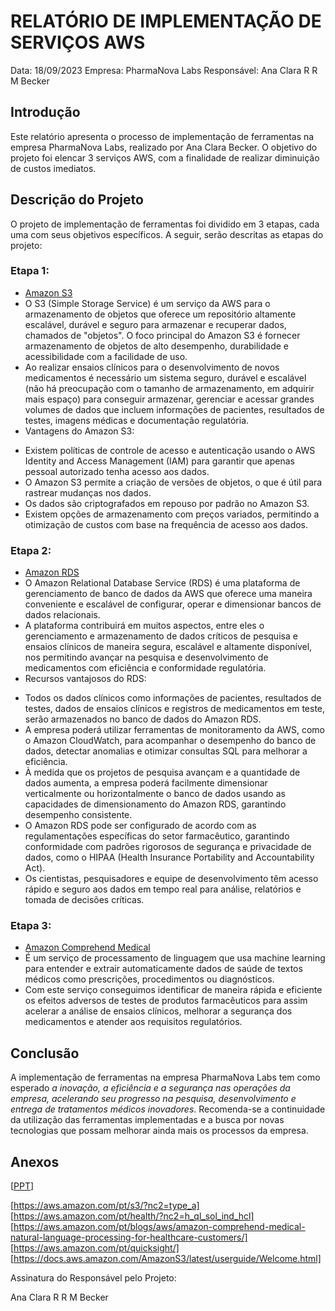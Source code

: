 # RELATÓRIO DE IMPLEMENTAÇÃO DE SERVIÇOS AWS

Data: 18/09/2023
Empresa: PharmaNova Labs 
Responsável: Ana Clara R R M Becker

## Introdução
Este relatório apresenta o processo de implementação de ferramentas na empresa PharmaNova Labs, realizado por Ana Clara Becker. O objetivo do projeto foi elencar 3 serviços AWS, com a finalidade de realizar diminuição de custos imediatos.

## Descrição do Projeto
O projeto de implementação de ferramentas foi dividido em 3 etapas, cada uma com seus objetivos específicos. A seguir, serão descritas as etapas do projeto:

### Etapa 1: 
- <u>Amazon S3</u>
- O S3 (Simple Storage Service) é um serviço da AWS para o armazenamento de objetos que oferece um repositório altamente escalável, durável e seguro para armazenar e recuperar dados, chamados de "objetos". O foco principal do Amazon S3 é fornecer armazenamento de objetos de alto desempenho, durabilidade e acessibilidade com a facilidade de uso.
- Ao realizar ensaios clínicos para o desenvolvimento de novos medicamentos é necessário um sistema seguro, durável e escalável (não há preocupação com o tamanho de armazenamento, em adquirir mais espaço) para conseguir armazenar, gerenciar e acessar grandes volumes de dados que incluem informações de pacientes, resultados de testes, imagens médicas e documentação regulatória.
- Vantagens do Amazon S3:
* Existem políticas de controle de acesso e autenticação usando o AWS Identity and Access Management (IAM) para garantir que apenas pessoal autorizado tenha acesso aos dados.
* O Amazon S3 permite a criação de versões de objetos, o que é útil para rastrear mudanças nos dados.
* Os dados são criptografados em repouso por padrão no Amazon S3.
* Existem opções de armazenamento com preços variados, permitindo a otimização de custos com base na frequência de acesso aos dados.

### Etapa 2: 
- <u>Amazon RDS</u>
- O Amazon Relational Database Service (RDS) é uma plataforma de gerenciamento de banco de dados da AWS que oferece uma maneira conveniente e escalável de configurar, operar e dimensionar bancos de dados relacionais. 
- A plataforma contribuirá em muitos aspectos, entre eles o gerenciamento e armazenamento de dados críticos de pesquisa e ensaios clínicos de maneira segura, escalável e altamente disponível, nos permitindo avançar na pesquisa e desenvolvimento de medicamentos com eficiência e conformidade regulatória.
- Recursos vantajosos do RDS:
* Todos os dados clínicos como informações de pacientes, resultados de testes, dados de ensaios clínicos e registros de medicamentos em teste, serão armazenados no banco de dados do Amazon RDS.
* A empresa poderá utilizar ferramentas de monitoramento da AWS, como o Amazon CloudWatch, para acompanhar o desempenho do banco de dados, detectar anomalias e otimizar consultas SQL para melhorar a eficiência.
* À medida que os projetos de pesquisa avançam e a quantidade de dados aumenta, a empresa poderá facilmente dimensionar verticalmente ou horizontalmente o banco de dados usando as capacidades de dimensionamento do Amazon RDS, garantindo desempenho consistente.
* O Amazon RDS pode ser configurado de acordo com as regulamentações específicas do setor farmacêutico, garantindo conformidade com padrões rigorosos de segurança e privacidade de dados, como o HIPAA (Health Insurance Portability and Accountability Act).
* Os cientistas, pesquisadores e equipe de desenvolvimento têm acesso rápido e seguro aos dados em tempo real para análise, relatórios e tomada de decisões críticas.

### Etapa 3: 
- <u>Amazon Comprehend Medical</u>
- É um serviço de processamento de linguagem que usa machine learning para entender e extrair automaticamente dados de saúde de textos médicos como prescrições, procedimentos ou diagnósticos.
- Com este serviço conseguimos identificar de maneira rápida e eficiente os efeitos adversos de testes de produtos farmacêuticos para assim acelerar a análise de ensaios clínicos, melhorar a segurança dos medicamentos e atender aos requisitos regulatórios.



## Conclusão
A implementação de ferramentas na empresa PharmaNova Labs tem como esperado *a inovação, a eficiência e a segurança nas operações da empresa, acelerando seu progresso na pesquisa, desenvolvimento e entrega de tratamentos médicos inovadores*. Recomenda-se a continuidade da utilização das ferramentas implementadas e a busca por novas tecnologias que possam melhorar ainda mais os processos da empresa.


## Anexos

[[PPT]()] 

[https://aws.amazon.com/pt/s3/?nc2=type_a]
[https://aws.amazon.com/pt/health/?nc2=h_ql_sol_ind_hcl]
[https://aws.amazon.com/pt/blogs/aws/amazon-comprehend-medical-natural-language-processing-for-healthcare-customers/]
[https://aws.amazon.com/pt/quicksight/]
[https://docs.aws.amazon.com/AmazonS3/latest/userguide/Welcome.html]



Assinatura do Responsável pelo Projeto:

Ana Clara R R M Becker